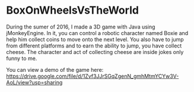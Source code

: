 # BoxOnWheelsVsTheWorld
During the sumer of 2016, I made a 3D game with Java using jMonkeyEngine. In it, you can control a robotic character named Boxie and help
him collect coins to move onto the next level. You also have to jump from different platforms and to earn the ability to jump, you have
collect cheese. The character and act of collecting cheese are inside jokes only funny to me. 

You can view a demo of the game here: https://drive.google.com/file/d/1Zvf3JJrSGqZgenN_gmhMtmYCYw3V-AoL/view?usp=sharing
